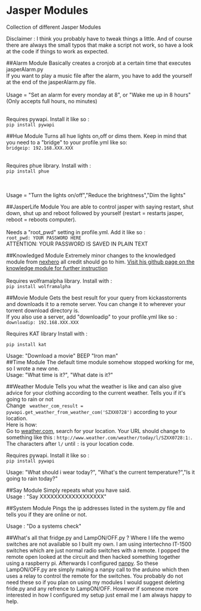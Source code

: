 # Jasper Modules
Collection of different Jasper Modules

Disclaimer : I think you probably have to tweak things a little. And of course there are always the small typos that make a script not work, so have a look at the code if things to work as expected.

##Alarm Module
Basically creates a cronjob at a certain time that executes jasperAlarm.py<br />
If you want to play a music file after the alarm, you have to add the yourself at the end of the jasperAlarm.py file.<br /><br />
Usage = "Set an alarm for every monday at 8", or "Wake me up in 8 hours" (Only accepts full hours, no minutes)<br /><br />

Requires pywapi. Install it like so :<br />
```pip install pywapi```

##Hue Module
Turns all hue lights on,off or dims them. Keep in mind that you need to a "bridge" to your profile.yml like so:<br />
```bridgeip: 192.168.XXX.XXX```<br /><br />

Requires phue library. Install with :<br />
```pip install phue```

<br /><br />
Usage = "Turn the lights on/off","Reduce the brightness","Dim the lights"

##JasperLife Module
You are able to control jasper with saying restart, shut down, shut up and reboot followed by yourself (restart = restarts jasper, reboot = reboots computer).<br /><br /> Needs a 
"root_pwd" setting in profile.yml. Add it like so :<br />
```root_pwd: YOUR PASSWORD HERE```<br />
ATTENTION: YOUR PASSWORD IS SAVED IN PLAIN TEXT


##Knowledged Module
Extremely minor changes to the knowledged module from [nexhero](https://github.com/nexhero) all credit should go to him. [Visit his github page on the knowledge module for 
further instruction](https://github.com/nexhero/wolframalpha_jasper)<br /><br />
Requires wolframalpha library. Install with :<br />
```pip install wolframalpha```

##Movie Module
Gets the best result for your query from kickasstorrents and downloads it to a remote server. You can change it to wherever your torrent download directory is.<br />
If you also use a server, add "downloadip" to your profile.yml like so :<br />
```downloadip: 192.168.XXX.XXX```

Requires KAT library Install with :<br />

```pip install kat```<br />

Usage: "Download a movie" BEEP "Iron man"<br />
##Time Module
The default time module somehow stopped working for me, so I wrote a new one.<br />
Usage: "What time is it?", "What date is it?"

##Weather Module
Tells you what the weather is like and can also give advice for your clothing according to the current weather. Tells you if it's going to rain or not<br />
Change ``` weather_com_result = pywapi.get_weather_from_weather_com('SZXX0728')``` according to your location. <br />
Here is how:<br />
Go to [weather.com](www.weather.com), search for your location. Your URL should change to something like this : ```http://www.weather.com/weather/today/l/SZXX0728:1:```. The 
characters after ```l/``` until ```:``` is your location code.

Requires pywapi. Install it like so :<br />
```pip install pywapi```<br />

Usage: "What should i wear today?", "What's the current temperature?","Is it going to rain today?"

##Say Module
Simply repeats what you have said.<br />
Usage : "Say XXXXXXXXXXXXXXXXXX"

##System Module
Pings the ip addresses listed in the system.py file and tells you if they are online or not.<br />

Usage : "Do a systems check"

##What's all that fridge.py and LampON/OFF.py ?
Where I life the wemo switches are not available so I built my own. I am using intertechno IT-1500 switches which are just normal radio switches with a remote. I popped the remote 
open looked at the circuit and then hacked something together using a raspberry pi. Afterwards I  configured [nanpy](http://nanpy.github.io/). So these LampON/OFF.py are 
simply making a nanpy call to the arduino which then uses a relay to control the remote for the switches. You probably do not need these so if you plan on using my modules I would 
suggest deleting fride.py and any refrence to LampON/OFF. However if someone more interested in how I configured my setup just email me I am always happy to help.
